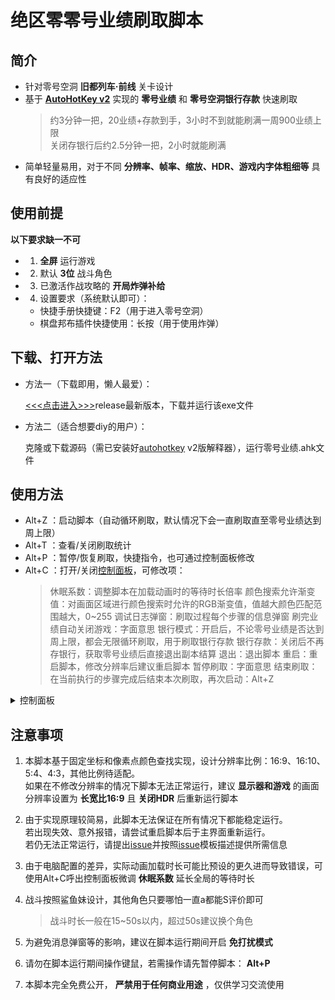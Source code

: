 # 绝区零零号业绩刷取脚本

## 简介

- 针对零号空洞 **旧都列车·前线** 关卡设计
- 基于 [**AutoHotKey v2**](https://www.autohotkey.com) 实现的 **零号业绩** 和 **零号空洞银行存款** 快速刷取
    > 约3分钟一把，20业绩+存款到手，3小时不到就能刷满一周900业绩上限
    > <br>关闭存银行后约2.5分钟一把，2小时就能刷满
- 简单轻量易用，对于不同 **分辨率、帧率、缩放、HDR、游戏内字体粗细等** 具有良好的适应性

## 使用前提

**以下要求缺一不可**

- 1. **全屏** 运行游戏
- 2. 默认 **3位** 战斗角色
- 3. 已激活作战攻略的 **开局炸弹补给**
- 4. 设置要求（系统默认即可）：
    - 快捷手册快捷键：F2（用于进入零号空洞）
    - 棋盘邦布插件快捷使用：长按（用于使用炸弹）

## 下载、打开方法

- 方法一（下载即用，懒人最爱）：

    [<<<点击进入>>>](https://gitee.com/UCPr251/zzzAuto/releases/latest)release最新版本，下载并运行该exe文件

- 方法二（适合想要diy的用户）：

    克隆或下载源码（需已安装好[autohotkey](https://www.autohotkey.com) v2版解释器），运行零号业绩.ahk文件

## 使用方法

- Alt+Z ：启动脚本（自动循环刷取，默认情况下会一直刷取直至零号业绩达到周上限）
- Alt+T ：查看/关闭刷取统计
- Alt+P ：暂停/恢复刷取，快捷指令，也可通过控制面板修改
- Alt+C ：打开/关闭[控制面板](./控制面板.jpg)，可修改项：
    > 休眠系数：调整脚本在加载动画时的等待时长倍率
    > 颜色搜索允许渐变值：对画面区域进行颜色搜索时允许的RGB渐变值，值越大颜色匹配范围越大，0~255
    > 调试日志弹窗：刷取过程每个步骤的信息弹窗
    > 刷完业绩自动关闭游戏：字面意思
    > 银行模式：开启后，不论零号业绩是否达到周上限，都会无限循环刷取，用于刷取银行存款
    > 银行存款：关闭后不再存银行，获取零号业绩后直接退出副本结算
    > 退出：退出脚本
    > 重启：重启脚本，修改分辨率后建议重启脚本
    > 暂停刷取：字面意思
    > 结束刷取：在当前执行的步骤完成后结束本次刷取，再次启动：Alt+Z

<details>
<summary>控制面板</summary>

<p align="center">
    <img width="400" src="控制面板.jpg" title="控制面板">
</p>

</details>

## 注意事项

1. 本脚本基于固定坐标和像素点颜色查找实现，设计分辨率比例：16:9、16:10、5:4、4:3，其他比例待适配。
<br>如果在不修改分辨率的情况下脚本无法正常运行，建议 **显示器和游戏** 的画面分辨率设置为 **长宽比16:9** 且 **关闭HDR** 后重新运行脚本

2. 由于实现原理较简易，此脚本无法保证在所有情况下都能稳定运行。
<br>若出现失效、意外报错，请尝试重启脚本后于主界面重新运行。
<br>若仍无法正常运行，请提出[issue](https://gitee.com/UCPr251/zzzAuto/issues/new?template=bug.yml)并按照[issue](https://gitee.com/UCPr251/zzzAuto/issues/new?template=bug.yml)模板描述提供所需信息

3. 由于电脑配置的差异，实际动画加载时长可能比预设的更久进而导致错误，可使用Alt+C呼出控制面板微调 **休眠系数** 延长全局的等待时长

4. 战斗按照鲨鱼妹设计，其他角色只要哪怕一直a都能S评价即可
    > 战斗时长一般在15~50s以内，超过50s建议换个角色

5. 为避免消息弹窗等的影响，建议在脚本运行期间开启 **免打扰模式**

6. 请勿在脚本运行期间操作键鼠，若需操作请先暂停脚本： **Alt+P**

7. 本脚本完全免费公开， **严禁用于任何商业用途** ，仅供学习交流使用
